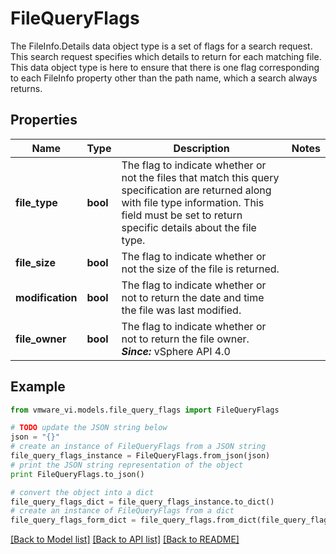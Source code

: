 # FileQueryFlags

The FileInfo.Details data object type is a set of flags for a search request.  This search request specifies which details to return for each matching file. This data object type is here to ensure that there is one flag corresponding to each FileInfo property other than the path name, which a search always returns. 

## Properties
Name | Type | Description | Notes
------------ | ------------- | ------------- | -------------
**file_type** | **bool** | The flag to indicate whether or not the files that match this query specification are returned along with file type information.  This field must be set to return specific details about the file type.  | 
**file_size** | **bool** | The flag to indicate whether or not the size of the file is returned.  | 
**modification** | **bool** | The flag to indicate whether or not to return the date and time the file was last modified.  | 
**file_owner** | **bool** | The flag to indicate whether or not to return the file owner.  ***Since:*** vSphere API 4.0  | 

## Example

```python
from vmware_vi.models.file_query_flags import FileQueryFlags

# TODO update the JSON string below
json = "{}"
# create an instance of FileQueryFlags from a JSON string
file_query_flags_instance = FileQueryFlags.from_json(json)
# print the JSON string representation of the object
print FileQueryFlags.to_json()

# convert the object into a dict
file_query_flags_dict = file_query_flags_instance.to_dict()
# create an instance of FileQueryFlags from a dict
file_query_flags_form_dict = file_query_flags.from_dict(file_query_flags_dict)
```
[[Back to Model list]](../README.md#documentation-for-models) [[Back to API list]](../README.md#documentation-for-api-endpoints) [[Back to README]](../README.md)


